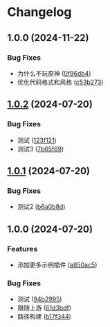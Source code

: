 # Changelog

## 1.0.0 (2024-11-22)


### Bug Fixes

* 为什么不玩原神 ([0f96db4](https://github.com/MapleLeaf2007/karin-plugin-memz/commit/0f96db4f70d17de84a7dca2258e8b0285fefb42f))
* 优化代码格式和风格 ([c53b273](https://github.com/MapleLeaf2007/karin-plugin-memz/commit/c53b273ff76016f0391d1746221c715352609254))

## [1.0.2](https://github.com/KarinJS/karin-plugin-template/compare/v1.0.1...v1.0.2) (2024-07-20)


### Bug Fixes

* 测试 ([123f121](https://github.com/KarinJS/karin-plugin-template/commit/123f12135ae1b1842984dd5eaa2349eeacd482f0))
* 测试3 ([7b65f69](https://github.com/KarinJS/karin-plugin-template/commit/7b65f69567e5fc313246746b18aea9d23ca67662))

## [1.0.1](https://github.com/KarinJS/karin-plugin-template/compare/v1.0.0...v1.0.1) (2024-07-20)


### Bug Fixes

* 测试2 ([b6a0b8d](https://github.com/KarinJS/karin-plugin-template/commit/b6a0b8d0f9175916ed6fbb3c034b4ee30f168c07))

## 1.0.0 (2024-07-20)


### Features

* 添加更多示例插件 ([a850ac5](https://github.com/KarinJS/karin-plugin-template/commit/a850ac5fb1a03e8134f0fb2e517464e8117d5565))


### Bug Fixes

* 测试 ([94b2995](https://github.com/KarinJS/karin-plugin-template/commit/94b29953a99d75e31e548e031598eeaf8c17fa96))
* 跟随上游 ([61d3bdf](https://github.com/KarinJS/karin-plugin-template/commit/61d3bdfc29801edaed046f35c771e68abe5540b7))
* 路径构建 ([b17f344](https://github.com/KarinJS/karin-plugin-template/commit/b17f344db0cf6f3dfa29f6d0f903825b9c769e9f))
